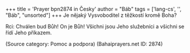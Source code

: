 +++
title = 'Prayer bpn2874 in Česky'
author = "Báb"
tags = ['lang-cs', '', "Báb", "unsorted"]
+++
Je nějaký Vysvoboditel z těžkostí kromě Boha?

Rci: Chválen bud Bůh! On je Bůh! Všichni jsou Jeho služebníci a všichni se řídí Jeho příkazem.

(Source category: Pomoc a podpora)
(Bahaiprayers.net ID: 2874)

